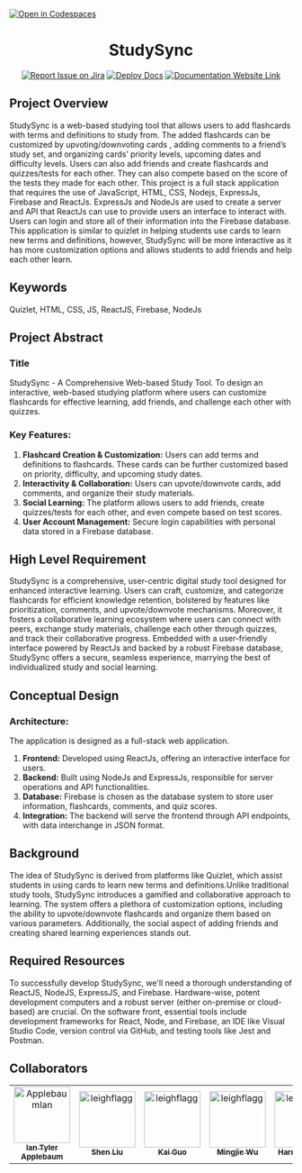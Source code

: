 [![Open in Codespaces](https://classroom.github.com/assets/launch-codespace-7f7980b617ed060a017424585567c406b6ee15c891e84e1186181d67ecf80aa0.svg)](https://classroom.github.com/open-in-codespaces?assignment_repo_id=11817743)
<div align="center">

# StudySync
[![Report Issue on Jira](https://img.shields.io/badge/Report%20Issues-Jira-0052CC?style=flat&logo=jira-software)](https://temple-cis-projects-in-cs.atlassian.net/jira/software/c/projects/DT/issues)
[![Deploy Docs](https://github.com/ApplebaumIan/tu-cis-4398-docs-template/actions/workflows/deploy.yml/badge.svg)](https://github.com/ApplebaumIan/tu-cis-4398-docs-template/actions/workflows/deploy.yml)
[![Documentation Website Link](https://img.shields.io/badge/-Documentation%20Website-brightgreen)](https://applebaumian.github.io/tu-cis-4398-docs-template/)


</div>

## Project Overview
StudySync is a web-based studying tool that allows users to add flashcards with terms and definitions to study from. The added flashcards can be customized by upvoting/downvoting cards , adding comments to a friend’s study set, and organizing cards’ priority levels, upcoming dates and difficulty levels. Users can also add friends and create flashcards and quizzes/tests for each other. They can also compete based on the score of the tests they made for each other. This project is a full stack application that requires the use of JavaScript, HTML, CSS, Nodejs, ExpressJs, Firebase and ReactJs. ExpressJs and NodeJs are used to create a server and API that ReactJs can use to provide users an interface to interact with. Users can login and store all of their information into the Firebase database. This application is similar to quizlet in helping students use cards to learn new terms and definitions, however, StudySync will be more interactive as it has more customization options and allows students to add friends and help each other learn.

## Keywords

Quizlet, HTML, CSS, JS, ReactJS, Firebase, NodeJs

## Project Abstract

### Title 
StudySync - A Comprehensive Web-based Study Tool. To design an interactive, web-based studying platform where users can customize flashcards for effective learning, add friends, and challenge each other with quizzes.

### Key Features:
1. **Flashcard Creation & Customization:** Users can add terms and definitions to flashcards. These cards can be further customized based on priority, difficulty, and upcoming study dates.
2. **Interactivity & Collaboration:** Users can upvote/downvote cards, add comments, and organize their study materials.
3. **Social Learning:** The platform allows users to add friends, create quizzes/tests for each other, and even compete based on test scores.
4. **User Account Management:** Secure login capabilities with personal data stored in a Firebase database.

## High Level Requirement

StudySync is a comprehensive, user-centric digital study tool designed for enhanced interactive learning. Users can craft, customize, and categorize flashcards for efficient knowledge retention, bolstered by features like prioritization, comments, and upvote/downvote mechanisms. Moreover, it fosters a collaborative learning ecosystem where users can connect with peers, exchange study materials, challenge each other through quizzes, and track their collaborative progress. Embedded with a user-friendly interface powered by ReactJs and backed by a robust Firebase database, StudySync offers a secure, seamless experience, marrying the best of individualized study and social learning.

## Conceptual Design

### Architecture:
The application is designed as a full-stack web application.

1. **Frontend:** Developed using ReactJs, offering an interactive interface for users.
2. **Backend:** Built using NodeJs and ExpressJs, responsible for server operations and API functionalities.
3. **Database:** Firebase is chosen as the database system to store user information, flashcards, comments, and quiz scores.
4. **Integration:** The backend will serve the frontend through API endpoints, with data interchange in JSON format.

## Background

The idea of StudySync is derived from platforms like Quizlet, which assist students in using cards to learn new terms and definitions.Unlike traditional study tools, StudySync introduces a gamified and collaborative approach to learning. The system offers a plethora of customization options, including the ability to upvote/downvote flashcards and organize them based on various parameters. Additionally, the social aspect of adding friends and creating shared learning experiences stands out.

## Required Resources

To successfully develop StudySync, we'll need a thorough understanding of ReactJS, NodeJS, ExpressJS, and Firebase. Hardware-wise, potent development computers and a robust server (either on-premise or cloud-based) are crucial. On the software front, essential tools include development frameworks for React, Node, and Firebase, an IDE like Visual Studio Code, version control via GitHub, and testing tools like Jest and Postman. 

## Collaborators

[//]: # ( readme: collaborators -start )
<table>
<tr>
    <td align="center">
        <a href="https://github.com/ApplebaumIan">
            <img src="https://avatars.githubusercontent.com/u/9451941?v=4" width="100;" alt="ApplebaumIan"/>
            <br />
            <sub><b>Ian Tyler Applebaum</b></sub>
        </a>
    </td>
    <td align="center">
        <a href="https://github.com/tuh18904temple">
            <img src="https://avatars.githubusercontent.com/u/111998266?v=4" width="100;" alt="leighflagg"/>
            <br />
            <sub><b>Shen Liu</b></sub>
        </a>
    </td><td align="center">
        <a href="https://github.com/tuo85214temple">
            <img src="https://avatars.githubusercontent.com/u/123430237?s=400&u=8a0c706c017ba40d3d13690851efac759017bfd6&v=4" width="100;" alt="leighflagg"/>
            <br />
            <sub><b>Kai Guo</b></sub>
        </a>
    </td><td align="center">
        <a href="https://[github.com//mingjiew522)">
            <img src="https://avatars.githubusercontent.com/u/112578002?v=4" width="100;" alt="leighflagg"/>
            <br />
            <sub><b>Mingjie Wu</b></sub>
        </a>
    </td><td align="center">
        <a href="https://github.com/harriskwong1208">
            <img src="https://avatars.githubusercontent.com/u/123189023?v=4" width="100;" alt="leighflagg"/>
            <br />
            <sub><b>Harris Kwong</b></sub>
        </a>
    </td> 
    <td align="center">
        <a href="https://github.com/tuk74678">
            <img src="https://avatars.githubusercontent.com/u/70645481?v=4" width="100;" alt="leighflagg"/>
            <br />
            <sub><b>Leapheng Keam</b></sub>
        </a>
    </td>  
    <td align="center">
        <a href="https://github.com/atoaidoocr7">
           <img src="https://avatars.githubusercontent.com/u/77356776?v=4" width="100;" alt="atoaidoo"/>
            <br />
            <sub><b>Ato Aidoo</b></sub>
        </a>
    </td>  
</tr>
    
</table>

[//]: # ( readme: collaborators -end )
